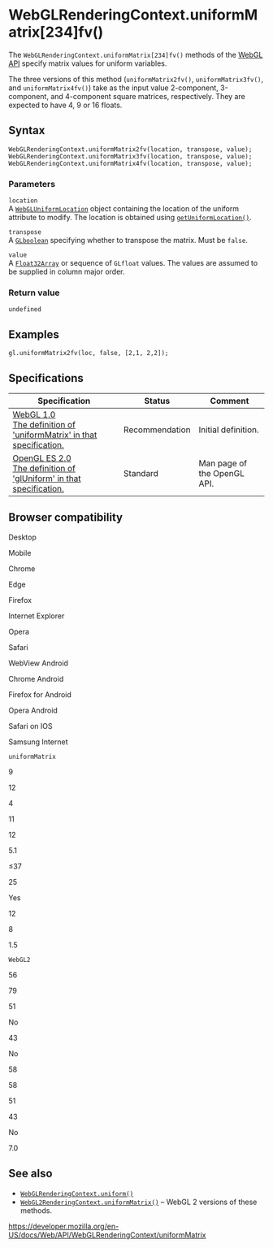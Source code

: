 WebGLRenderingContext.uniformMatrix\[234\]fv()
==============================================

The `WebGLRenderingContext.uniformMatrix[234]fv()` methods of the [WebGL API](../webgl_api) specify matrix values for uniform variables.

The three versions of this method (`uniformMatrix2fv()`, `uniformMatrix3fv()`, and `uniformMatrix4fv()`) take as the input value 2-component, 3-component, and 4-component square matrices, respectively. They are expected to have 4, 9 or 16 floats.

Syntax
------

    WebGLRenderingContext.uniformMatrix2fv(location, transpose, value);
    WebGLRenderingContext.uniformMatrix3fv(location, transpose, value);
    WebGLRenderingContext.uniformMatrix4fv(location, transpose, value);

### Parameters

`location`  
A [`WebGLUniformLocation`](../webgluniformlocation) object containing the location of the uniform attribute to modify. The location is obtained using [`getUniformLocation()`](getuniformlocation).

`transpose`  
A [`GLboolean`](../webgl_api/types) specifying whether to transpose the matrix. Must be `false`.

`value`  
A [`Float32Array`](https://developer.mozilla.org/en-US/docs/Web/JavaScript/Reference/Global_Objects/Float32Array) or sequence of `GLfloat` values. The values are assumed to be supplied in column major order.

### Return value

`undefined`

Examples
--------

    gl.uniformMatrix2fv(loc, false, [2,1, 2,2]);

Specifications
--------------

<table><thead><tr class="header"><th>Specification</th><th>Status</th><th>Comment</th></tr></thead><tbody><tr class="odd"><td><a href="https://www.khronos.org/registry/webgl/specs/latest/1.0/#5.14.10">WebGL 1.0<br />
<span class="small">The definition of 'uniformMatrix' in that specification.</span></a></td><td><span class="spec-rec">Recommendation</span></td><td>Initial definition.</td></tr><tr class="even"><td><a href="https://www.khronos.org/opengles/sdk/docs/man/xhtml/glUniform.xml">OpenGL ES 2.0<br />
<span class="small">The definition of 'glUniform' in that specification.</span></a></td><td><span class="spec-standard">Standard</span></td><td>Man page of the OpenGL API.</td></tr></tbody></table>

Browser compatibility
---------------------

Desktop

Mobile

Chrome

Edge

Firefox

Internet Explorer

Opera

Safari

WebView Android

Chrome Android

Firefox for Android

Opera Android

Safari on IOS

Samsung Internet

`uniformMatrix`

9

12

4

11

12

5.1

≤37

25

Yes

12

8

1.5

`WebGL2`

56

79

51

No

43

No

58

58

51

43

No

7.0

See also
--------

-   [`WebGLRenderingContext.uniform()`](uniform)
-   [`WebGL2RenderingContext.uniformMatrix()`](../webgl2renderingcontext/uniformmatrix) – WebGL 2 versions of these methods.

<a href="https://developer.mozilla.org/en-US/docs/Web/API/WebGLRenderingContext/uniformMatrix" class="_attribution-link">https://developer.mozilla.org/en-US/docs/Web/API/WebGLRenderingContext/uniformMatrix</a>
